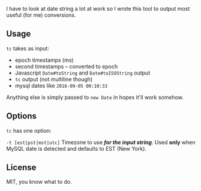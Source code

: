 I have to look at date string a lot at work so I wrote this tool to output most useful (for me) conversions.

## Usage

`tc` takes as input:

* epoch timestamps (ms)
* second timestamps – converted to epoch
* Javascript `Date#toString` and `Date#toISOString` output
* `tc` output (not multiline though)
* mysql dates like `2016-09-05 00:10:33`

Anything else is simply passed to `new Date` in hopes it'll work somehow.

## Options

`tc` has one option:

`-t [est|pst|mst|utc]` Timezone to use _**for the input string**_. Used **only** when MySQL date is detected and defaults to EST (New York).

## License

MIT, you know what to do.
